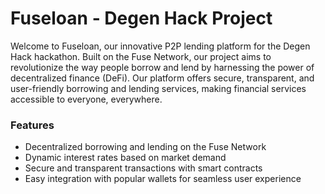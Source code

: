 # Fuseloan - Degen Hack Project
Welcome to Fuseloan, our innovative P2P lending platform for the Degen Hack hackathon. Built on the Fuse Network, our project aims to revolutionize the way people borrow and lend by harnessing the power of decentralized finance (DeFi). Our platform offers secure, transparent, and user-friendly borrowing and lending services, making financial services accessible to everyone, everywhere.

### Features
- Decentralized borrowing and lending on the Fuse Network
- Dynamic interest rates based on market demand
- Secure and transparent transactions with smart contracts
- Easy integration with popular wallets for seamless user experience
